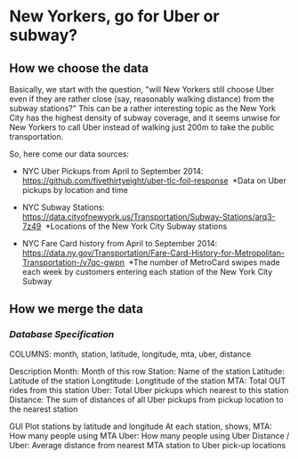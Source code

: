 # New Yorkers, go for Uber or subway?

## How we choose the data
Basically, we start with the question, "will New Yorkers still choose Uber even if they are rather close (say, reasonably walking distance) from the subway stations?" This can be a rather interesting topic as the New York City has the highest density of subway coverage, and it seems unwise for New Yorkers to call Uber instead of walking just 200m to take the public transportation. 

So, here come our data sources:
* NYC Uber Pickups from April to September 2014: https://github.com/fivethirtyeight/uber-tlc-foil-response
  *Data on Uber pickups by location and time
  
* NYC Subway Stations: https://data.cityofnewyork.us/Transportation/Subway-Stations/arq3-7z49
  *Locations of the New York City Subway stations
  
* NYC Fare Card history from April to September 2014: https://data.ny.gov/Transportation/Fare-Card-History-for-Metropolitan-Transportation-/v7qc-gwpn
  *The number of MetroCard swipes made each week by customers entering each station of the New York City Subway
  

## How we merge the data

### *Database Specification*

COLUMNS: month, station, latitude, longitude, mta, uber, distance

Description
Month: Month of this row
Station: Name of the station
Latitude: Latitude of the station
Longtitude: Longtitude of the station
MTA: Total OUT rides from this station
Uber: Total Uber pickups which nearest to this station 
Distance: The sum of distances of all Uber pickups from pickup location to the nearest station


GUI
Plot stations by latitude and longitude
At each station, shows,
MTA: How many people using MTA
Uber: How many people using Uber
Distance / Uber: Average distance from nearest MTA station to Uber pick-up locations
